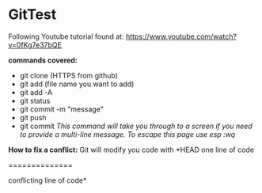 # GitTest
Following Youtube tutorial found at: https://www.youtube.com/watch?v=0fKg7e37bQE

**commands covered:**
- git clone (HTTPS from github)
- git add (file name you want to add)
- git add -A
- git status 
- git commit -m "message"
- git push 
- git commit 
*This command will take you through to a screen if you need to provide 
a multi-line message. To escape this page use esp :wq*


**How to fix a conflict:**
Git will modify you code with
*HEAD 
one line of code

==============

conflicting line of code*
